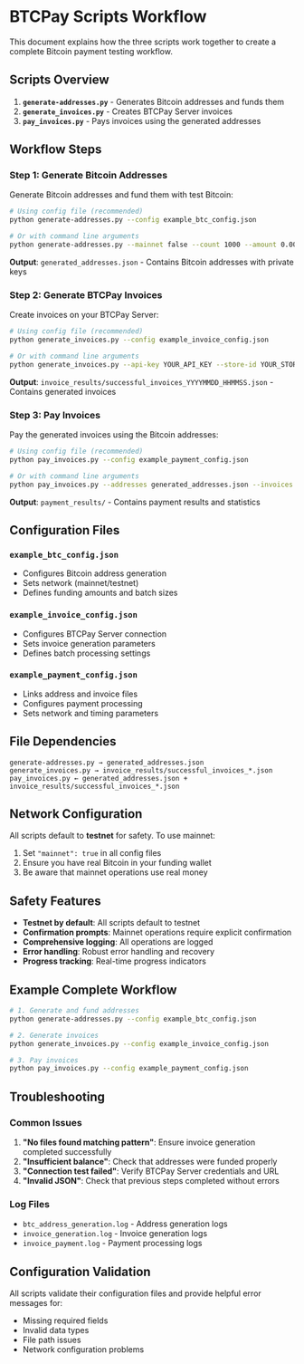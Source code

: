 # BTCPay Scripts Workflow

This document explains how the three scripts work together to create a complete Bitcoin payment testing workflow.

## Scripts Overview

1. **`generate-addresses.py`** - Generates Bitcoin addresses and funds them
2. **`generate_invoices.py`** - Creates BTCPay Server invoices
3. **`pay_invoices.py`** - Pays invoices using the generated addresses

## Workflow Steps

### Step 1: Generate Bitcoin Addresses

Generate Bitcoin addresses and fund them with test Bitcoin:

```bash
# Using config file (recommended)
python generate-addresses.py --config example_btc_config.json

# Or with command line arguments
python generate-addresses.py --mainnet false --count 1000 --amount 0.001
```

**Output**: `generated_addresses.json` - Contains Bitcoin addresses with private keys

### Step 2: Generate BTCPay Invoices

Create invoices on your BTCPay Server:

```bash
# Using config file (recommended)
python generate_invoices.py --config example_invoice_config.json

# Or with command line arguments
python generate_invoices.py --api-key YOUR_API_KEY --store-id YOUR_STORE_ID --count 1000
```

**Output**: `invoice_results/successful_invoices_YYYYMMDD_HHMMSS.json` - Contains generated invoices

### Step 3: Pay Invoices

Pay the generated invoices using the Bitcoin addresses:

```bash
# Using config file (recommended)
python pay_invoices.py --config example_payment_config.json

# Or with command line arguments
python pay_invoices.py --addresses generated_addresses.json --invoices "invoice_results/successful_invoices_*.json"
```

**Output**: `payment_results/` - Contains payment results and statistics

## Configuration Files

### `example_btc_config.json`
- Configures Bitcoin address generation
- Sets network (mainnet/testnet)
- Defines funding amounts and batch sizes

### `example_invoice_config.json`
- Configures BTCPay Server connection
- Sets invoice generation parameters
- Defines batch processing settings

### `example_payment_config.json`
- Links address and invoice files
- Configures payment processing
- Sets network and timing parameters

## File Dependencies

```
generate-addresses.py → generated_addresses.json
generate_invoices.py → invoice_results/successful_invoices_*.json
pay_invoices.py ← generated_addresses.json + invoice_results/successful_invoices_*.json
```

## Network Configuration

All scripts default to **testnet** for safety. To use mainnet:

1. Set `"mainnet": true` in all config files
2. Ensure you have real Bitcoin in your funding wallet
3. Be aware that mainnet operations use real money

## Safety Features

- **Testnet by default**: All scripts default to testnet
- **Confirmation prompts**: Mainnet operations require explicit confirmation
- **Comprehensive logging**: All operations are logged
- **Error handling**: Robust error handling and recovery
- **Progress tracking**: Real-time progress indicators

## Example Complete Workflow

```bash
# 1. Generate and fund addresses
python generate-addresses.py --config example_btc_config.json

# 2. Generate invoices
python generate_invoices.py --config example_invoice_config.json

# 3. Pay invoices
python pay_invoices.py --config example_payment_config.json
```

## Troubleshooting

### Common Issues

1. **"No files found matching pattern"**: Ensure invoice generation completed successfully
2. **"Insufficient balance"**: Check that addresses were funded properly
3. **"Connection test failed"**: Verify BTCPay Server credentials and URL
4. **"Invalid JSON"**: Check that previous steps completed without errors

### Log Files

- `btc_address_generation.log` - Address generation logs
- `invoice_generation.log` - Invoice generation logs  
- `invoice_payment.log` - Payment processing logs

## Configuration Validation

All scripts validate their configuration files and provide helpful error messages for:
- Missing required fields
- Invalid data types
- File path issues
- Network configuration problems
